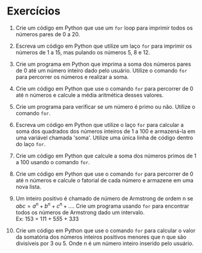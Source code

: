 # Exercícios

1. Crie um código em Python que use um ```for``` loop para imprimir todos os números pares de 0 a 20.

2. Escreva um código em Python que utilize um laço ```for``` para imprimir os números de 1 a 15, mas pulando os números 5, 8 e 12. 

3. Crie um programa em Python que imprima a soma dos números pares de 0 até um número inteiro dado pelo usuário. Utilize o comando ```for``` para percorrer os números e realizar a soma.

4. Crie um código em Python que use o comando ```for``` para percorrer de 0 até n números e calcule a média aritmética desses valores.

5. Crie um programa para verificar se um número é primo ou não. Utilize o comando ```for```.

6. Escreva um código em Python que utilize o laço ```for``` para calcular a soma dos quadrados dos números inteiros de 1 a 100 e armazená-la em uma variável chamada 'soma'. Utilize uma única linha de código dentro do laço ```for```.

7. Crie um código em Python que calcule a soma dos números primos de 1 a 100 usando o comando ```for```.

8. Crie um código em Python que use o comando ```for``` para percorrer de 0 até n números e calcule o fatorial de cada número e armazene em uma nova lista.

9. Um inteiro positivo é chamado de número de Armstrong de ordem n se $abc = a^n + b^n + c^n+...$. Crie um programa usando ```for``` para encontrar todos os números de Armstrong dado um intervalo. 
<br>Ex: 153 = 1*1*1 + 5*5*5 + 3*3*3

10. Crie um código em Python que use o comando ```for``` para calcular o valor da somatória dos números inteiros positivos menores que n que são divisíveis por 3 ou 5. Onde n é um número inteiro inserido pelo usuário.
